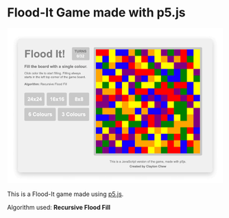# Flood-It Game made with p5.js

<img src="https://github.com/claytonchew/img/raw/master/floot-it-screenie.png" width="700px"/>

This is a Flood-It game made using [p5.js](https://p5js.org).

Algorithm used: **Recursive Flood Fill**
